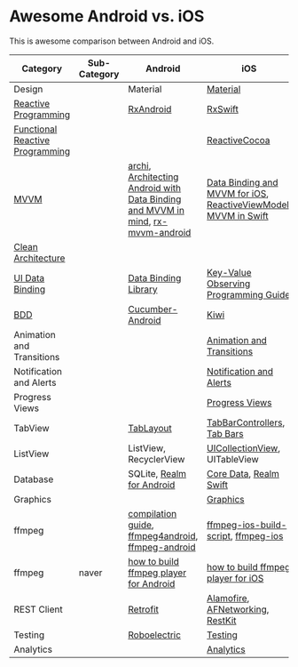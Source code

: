 # Awesome Android vs. iOS

This is awesome comparison between Android and iOS.

| Category | Sub-Category | Android | iOS |
| --- | --- | --- | --- |
| Design |  | Material | [Material](https://github.com/cjwirth/awesome-ios-ui#material-design) |
| [Reactive Programming](https://en.wikipedia.org/wiki/Reactive_programming) | | [RxAndroid](https://github.com/ReactiveX/RxAndroid) | [RxSwift](https://github.com/ReactiveX/RxSwift) |
| [Functional Reactive Programming](https://en.wikipedia.org/wiki/Functional_reactive_programming) | | | [ReactiveCocoa](https://github.com/ReactiveCocoa/ReactiveCocoa) |
| [MVVM](https://en.wikipedia.org/wiki/Model%E2%80%93view%E2%80%93viewmodel) | | [archi](https://github.com/ivacf/archi), [Architecting Android with Data Binding and MVVM in mind](https://medium.cobeisfresh.com/architecting-android-with-data-binding-and-mvvm-in-mind-8874bbec0b0d#.9sgim8js1), [rx-mvvm-android](https://github.com/ffgiraldez/rx-mvvm-android) | [Data Binding and MVVM for iOS](https://github.com/markohlebar/BIND), [ReactiveViewModel](https://github.com/ReactiveCocoa/ReactiveViewModel), [MVVM in Swift](http://artsy.github.io/blog/2015/09/24/mvvm-in-swift/) |
| [Clean Architecture](https://8thlight.com/blog/uncle-bob/2012/08/13/the-clean-architecture.html) | | | |
| [UI Data Binding](https://en.wikipedia.org/wiki/UI_data_binding) | | [Data Binding Library](https://developer.android.com/topic/libraries/data-binding/index.html) | [Key-Value Observing Programming Guide](https://developer.apple.com/library/ios/documentation/Cocoa/Conceptual/KeyValueObserving/KeyValueObserving.html) |
| [BDD](https://en.wikipedia.org/wiki/Behavior-driven_development) | | [Cucumber-Android](https://github.com/cucumber/cucumber-jvm/tree/master/android) | [Kiwi](https://github.com/kiwi-bdd/Kiwi) |
| Animation and Transitions | | | [Animation and Transitions](https://github.com/cjwirth/awesome-ios-ui#animations-and-transitions) |
| Notification and Alerts | | | [Notification and Alerts](https://github.com/cjwirth/awesome-ios-ui#notifications-and-alerts) |
| Progress Views | | | [Progress Views](https://github.com/cjwirth/awesome-ios-ui#progress-views) |
| TabView | | [TabLayout](https://developer.android.com/reference/android/support/design/widget/TabLayout.html) | [TabBarControllers](https://developer.apple.com/library/ios/documentation/WindowsViews/Conceptual/ViewControllerCatalog/Chapters/TabBarControllers.html), [Tab Bars](https://github.com/cjwirth/awesome-ios-ui#tab-bars) |
| ListView | | ListView, RecyclerView | [UICollectionView](https://developer.apple.com/library/ios/documentation/UIKit/Reference/UICollectionView_class/), UITableView |
| Database | | SQLite, [Realm for Android](https://realm.io/news/realm-for-android/) | [Core Data](https://github.com/vsouza/awesome-ios#core-data), [Realm Swift](https://realm.io/docs/swift/latest/) |
| Graphics | | | [Graphics](https://github.com/vsouza/awesome-ios#graphics)|
| ffmpeg | | [compilation guide](https://trac.ffmpeg.org/wiki/CompilationGuide/Android), [ffmpeg4android](https://sourceforge.net/projects/ffmpeg4android/), [ffmpeg-android](https://github.com/Yelp/ffmpeg-android) | [ffmpeg-ios-build-script](https://github.com/kewlbear/FFmpeg-iOS-build-script), [ffmpeg-ios](https://github.com/chrisballinger/FFmpeg-iOS) |
| ffmpeg | naver | [how to build ffmpeg player for Android](http://d2.naver.com/helloworld/8794) | [how to build ffmpeg player for iOS](http://d2.naver.com/helloworld/1207) |
| REST Client | | [Retrofit](http://square.github.io/retrofit/) | [Alamofire](https://github.com/Alamofire/Alamofire), [AFNetworking](https://github.com/AFNetworking/AFNetworking), [RestKit](https://github.com/RestKit/RestKit)|
| Testing | | [Roboelectric](http://robolectric.org/) | [Testing](https://github.com/vsouza/awesome-ios#testing) |
| Analytics | | | [Analytics](https://github.com/vsouza/awesome-ios#analytics) |
